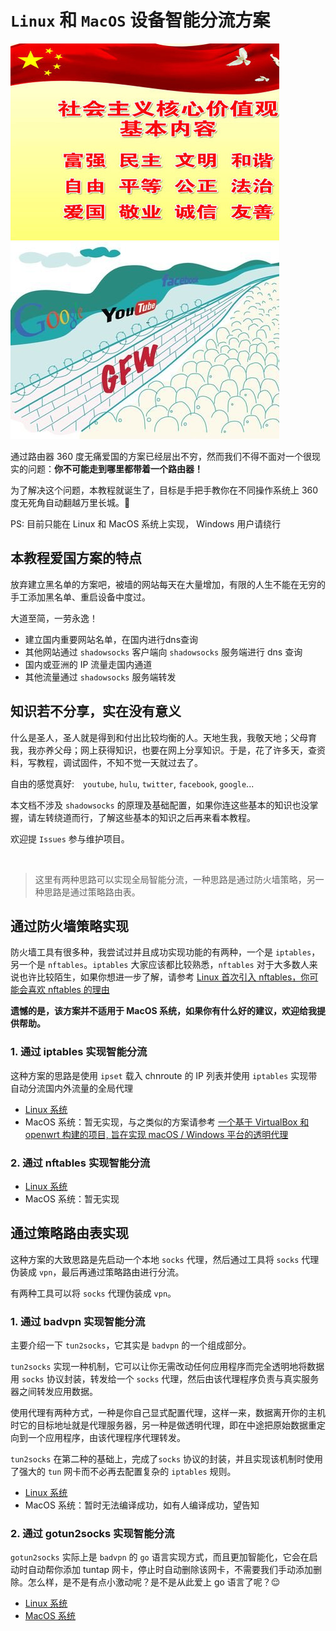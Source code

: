 # `Linux` 和 `MacOS` 设备智能分流方案

![](./img/socialist.jpg) ![](./img/gfw.jpg)

通过路由器 360 度无痛爱国的方案已经层出不穷，然而我们不得不面对一个很现实的问题：**你不可能走到哪里都带着一个路由器！**

为了解决这个问题，本教程就诞生了，目标是手把手教你在不同操作系统上 360 度无死角自动翻越万里长城。:clap:

PS: 目前只能在 Linux 和 MacOS 系统上实现， Windows
 用户请绕行

## 本教程爱国方案的特点
放弃建立黑名单的方案吧，被墙的网站每天在大量增加，有限的人生不能在无穷的手工添加黑名单、重启设备中度过。

大道至简，一劳永逸！

+ 建立国内重要网站名单，在国内进行dns查询
+ 其他网站通过 `shadowsocks` 客户端向 `shadowsocks` 服务端进行 dns 查询
+ 国内或亚洲的 IP 流量走国内通道
+ 其他流量通过 `shadowsocks` 服务端转发

## 知识若不分享，实在没有意义

什么是圣人，圣人就是得到和付出比较均衡的人。天地生我，我敬天地；父母育我，我亦养父母；网上获得知识，也要在网上分享知识。于是，花了许多天，查资料，写教程，调试固件，不知不觉一天就过去了。

自由的感觉真好:　`youtube`, `hulu`, `twitter`, `facebook`, `google`...

本文档不涉及 `shadowsocks` 的原理及基础配置，如果你连这些基本的知识也没掌握，请左转绕道而行，了解这些基本的知识之后再来看本教程。

欢迎提 `Issues` 参与维护项目。

<br />

> 这里有两种思路可以实现全局智能分流，一种思路是通过防火墙策略，另一种思路是通过策略路由表。

## 通过防火墙策略实现

防火墙工具有很多种，我尝试过并且成功实现功能的有两种，一个是 `iptables`，另一个是 `nftables`。`iptables` 大家应该都比较熟悉，`nftables` 对于大多数人来说也许比较陌生，如果你想进一步了解，请参考 [Linux 首次引入 nftables，你可能会喜欢 nftables 的理由](http://blog.jobbole.com/59624/)

**遗憾的是，该方案并不适用于 MacOS 系统，如果你有什么好的建议，欢迎给我提供帮助。**

### 1. 通过 iptables 实现智能分流

这种方案的思路是使用 `ipset` 载入 chnroute 的 IP 列表并使用 `iptables` 实现带自动分流国内外流量的全局代理

+ [Linux 系统](./docs/iptables-linux.md)
+ MacOS 系统：暂无实现，与之类似的方案请参考 [一个基于 VirtualBox 和 openwrt 构建的项目, 旨在实现 macOS / Windows 平台的透明代理](https://github.com/icymind/VRouter)

### 2. 通过 nftables 实现智能分流

+ [Linux 系统](./docs/nftables-linux.md)
+ MacOS 系统：暂无实现

## 通过策略路由表实现

这种方案的大致思路是先启动一个本地 `socks` 代理，然后通过工具将 `socks` 代理伪装成 `vpn`，最后再通过策略路由进行分流。

有两种工具可以将 `socks` 代理伪装成 `vpn`。

### 1. 通过 badvpn 实现智能分流

主要介绍一下 `tun2socks`，它其实是 `badvpn` 的一个组成部分。

`tun2socks` 实现一种机制，它可以让你无需改动任何应用程序而完全透明地将数据用 `socks` 协议封装，转发给一个 `socks` 代理，然后由该代理程序负责与真实服务器之间转发应用数据。

使用代理有两种方式，一种是你自己显式配置代理，这样一来，数据离开你的主机时它的目标地址就是代理服务器，另一种是做透明代理，即在中途把原始数据重定向到一个应用程序，由该代理程序代理转发。

`tun2socks` 在第二种的基础上，完成了`socks` 协议的封装，并且实现该机制时使用了强大的 `tun` 网卡而不必再去配置复杂的 `iptables` 规则。

+ [Linux 系统](./docs/badvpn-linux.md)
+ MacOS 系统：暂时无法编译成功，如有人编译成功，望告知

### 2. 通过 gotun2socks 实现智能分流

`gotun2socks` 实际上是 `badvpn` 的 `go` 语言实现方式，而且更加智能化，它会在启动时自动帮你添加 tuntap 网卡，停止时自动删除该网卡，不需要我们手动添加删除。怎么样，是不是有点小激动呢？是不是从此爱上 go 语言了呢？:relieved:

+ [Linux 系统](./docs/gotun2socks-linux.md)
+ [MacOS 系统](./docs/gotun2socks-macos.md)
